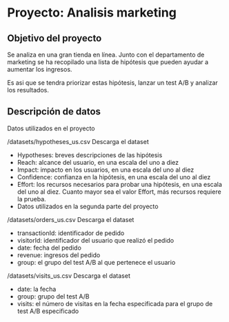 # Proyecto: Analisis marketing

## Objetivo del proyecto

Se analiza en una gran tienda en línea. Junto con el departamento de marketing se ha recopilado una lista de hipótesis que pueden ayudar a aumentar los ingresos. 

Es asi que se tendra priorizar estas hipótesis, lanzar un test A/B y analizar los resultados.

## Descripción de datos

Datos utilizados en el proyecto

/datasets/hypotheses_us.csv Descarga el dataset

- Hypotheses: breves descripciones de las hipótesis
- Reach: alcance del usuario, en una escala del uno a diez
- Impact: impacto en los usuarios, en una escala del uno al diez
- Confidence: confianza en la hipótesis, en una escala del uno al diez
- Effort: los recursos necesarios para probar una hipótesis, en una escala del uno al diez. Cuanto mayor sea el valor Effort, más recursos requiere la prueba.
- Datos utilizados en la segunda parte del proyecto

 /datasets/orders_us.csv Descarga el dataset

- transactionId: identificador de pedido
- visitorId: identificador del usuario que realizó el pedido
- date: fecha del pedido
- revenue: ingresos del pedido
- group: el grupo del test A/B al que pertenece el usuario

/datasets/visits_us.csv Descarga el dataset

- date: la fecha
- group: grupo del test A/B
- visits: el número de visitas en la fecha especificada para el grupo de test A/B especificado
